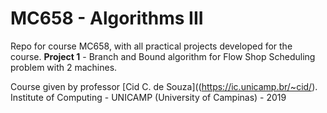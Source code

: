 MC658 - Algorithms III
======================

Repo for course MC658, with all practical projects developed for the course.
**Project 1** - Branch and Bound algorithm for Flow Shop Scheduling problem with 2 machines.

Course given by professor [Cid C. de Souza]((https://ic.unicamp.br/~cid/).
Institute of Computing - UNICAMP (University of Campinas) - 2019

